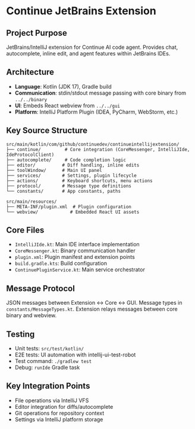 # Continue JetBrains Extension

## Project Purpose

JetBrains/IntelliJ extension for Continue AI code agent. Provides chat, autocomplete, inline edit, and agent features within JetBrains IDEs.

## Architecture

- **Language**: Kotlin (JDK 17), Gradle build
- **Communication**: stdin/stdout message passing with core binary from `../../binary`
- **UI**: Embeds React webview from `../../gui`
- **Platform**: IntelliJ Platform Plugin (IDEA, PyCharm, WebStorm, etc.)

## Key Source Structure

```
src/main/kotlin/com/github/continuedev/continueintellijextension/
├── continue/         # Core integration (CoreMessenger, IntelliJIde, IdeProtocolClient)
├── autocomplete/     # Code completion logic
├── editor/          # Diff handling, inline edits
├── toolWindow/      # Main UI panel
├── services/        # Settings, plugin lifecycle
├── actions/         # Keyboard shortcuts, menu actions
├── protocol/        # Message type definitions
└── constants/       # App constants, paths

src/main/resources/
├── META-INF/plugin.xml  # Plugin configuration
└── webview/            # Embedded React UI assets
```

## Core Files

- `IntelliJIde.kt`: Main IDE interface implementation
- `CoreMessenger.kt`: Binary communication handler
- `plugin.xml`: Plugin manifest and extension points
- `build.gradle.kts`: Build configuration
- `ContinuePluginService.kt`: Main service orchestrator

## Message Protocol

JSON messages between Extension ↔ Core ↔ GUI. Message types in `constants/MessageTypes.kt`. Extension relays messages between core binary and webview.

## Testing

- Unit tests: `src/test/kotlin/`
- E2E tests: UI automation with intellij-ui-test-robot
- Test command: `./gradlew test`
- Debug: `runIde` Gradle task

## Key Integration Points

- File operations via IntelliJ VFS
- Editor integration for diffs/autocomplete
- Git operations for repository context
- Settings via IntelliJ platform storage
